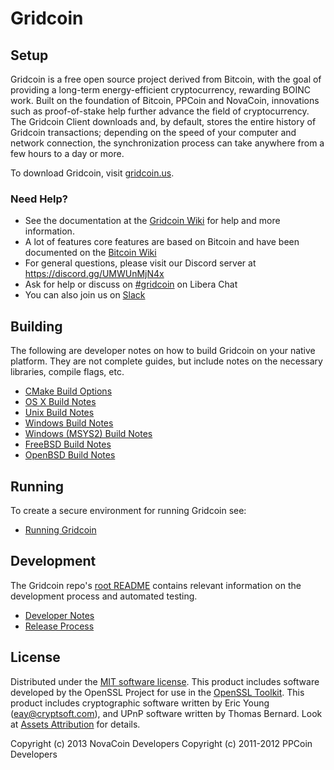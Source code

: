 Gridcoin
=============

Setup
-----
Gridcoin is a free open source project derived from Bitcoin, with
the goal of providing a long-term energy-efficient cryptocurrency, rewarding BOINC work.
Built on the foundation of Bitcoin, PPCoin and NovaCoin, innovations such as proof-of-stake
help further advance the field of cryptocurrency. The Gridcoin Client downloads and, by default, stores the entire history of Gridcoin transactions; depending on the speed of your computer and network connection, the synchronization process can take anywhere from a few hours to a day or more.

To download Gridcoin, visit [gridcoin.us](https://gridcoin.us).

### Need Help?

* See the documentation at the [Gridcoin Wiki](https://wiki.gridcoin.us/Main_Page)
for help and more information.
* A lot of features core features are based on Bitcoin and have been documented on the [Bitcoin Wiki](https://en.bitcoin.it/wiki/Main_Page)
* For general questions, please visit our Discord server at https://discord.gg/UMWUnMjN4x
* Ask for help or discuss on [#gridcoin](https://web.libera.chat/?channels=#gridcoin) on Libera Chat
* You can also join us on [Slack](https://join.slack.com/t/teamgridcoin/shared_invite/enQtMjk2NTI4MzAwMzg0LTE4N2I3ZWZjYWJlZGM1Zjg3MTUyMDhiN2M5NmRmZTA2NDA0ZmY1ZTFmOGM3ZGU2YTBkOTdhNTk2ZjkzMGZkODY/)

Building
--------
The following are developer notes on how to build Gridcoin on your native platform. They are not complete guides, but include notes on the necessary libraries, compile flags, etc.

- [CMake Build Options](cmake-options.md)
- [OS X Build Notes](build-macos.md)
- [Unix Build Notes](build-unix.md)
- [Windows Build Notes](build-windows.md)
- [Windows (MSYS2) Build Notes](build-msys2.md)
- [FreeBSD Build Notes](build-freebsd.md)
- [OpenBSD Build Notes](build-openbsd.md)

Running
-------
To create a secure environment for running Gridcoin see:

- [Running Gridcoin](running.md)

Development
-----------
The Gridcoin repo's [root README](/README.md) contains relevant information on the development process and automated testing.

- [Developer Notes](coding.txt)
- [Release Process](release-process.md)

License
-------
Distributed under the [MIT software license](/COPYING). 
This product includes software developed by the OpenSSL Project for use in the [OpenSSL Toolkit](https://www.openssl.org/). This product includes
cryptographic software written by Eric Young ([eay@cryptsoft.com](mailto:eay@cryptsoft.com)), and UPnP software written by Thomas Bernard. 
Look at [Assets Attribution](assets-attribution.md) for details.

Copyright (c) 2013 NovaCoin Developers
Copyright (c) 2011-2012 PPCoin Developers
